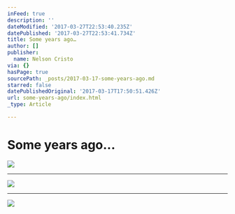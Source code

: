 ```yaml
---
inFeed: true
description: ''
dateModified: '2017-03-27T22:53:40.235Z'
datePublished: '2017-03-27T22:53:41.734Z'
title: Some years ago…
author: []
publisher:
  name: Nelson Cristo
via: {}
hasPage: true
sourcePath: _posts/2017-03-17-some-years-ago.md
starred: false
datePublishedOriginal: '2017-03-17T17:50:51.426Z'
url: some-years-ago/index.html
_type: Article

---
```

# Some years ago...
![](https://the-grid-user-content.s3-us-west-2.amazonaws.com/4419274a-26b5-4700-ad63-960417e7b6b0.jpg)

---

![](https://the-grid-user-content.s3-us-west-2.amazonaws.com/132f78f8-230b-4531-9bb1-7615fcb774c6.jpg)

---

![](https://the-grid-user-content.s3-us-west-2.amazonaws.com/cc70c0dd-2eae-4f38-b3a1-d0aba0cb7fe2.jpg)